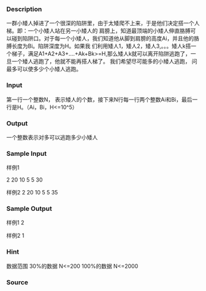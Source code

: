 
### Description
一群小矮人掉进了一个很深的陷阱里，由于太矮爬不上来，于是他们决定搭一个人梯。即：一个小矮人站在另一小矮人的 肩膀上，知道最顶端的小矮人伸直胳膊可以碰到陷阱口。对于每一个小矮人，我们知道他从脚到肩膀的高度Ai，并且他的胳膊长度为Bi。陷阱深度为H。如果我 们利用矮人1，矮人2，矮人3,。。。矮人k搭一个梯子，满足A1+A2+A3+....+Ak+Bk>=H,那么矮人k就可以离开陷阱逃跑了，一 旦一个矮人逃跑了，他就不能再搭人梯了。
我们希望尽可能多的小矮人逃跑， 问最多可以使多少个小矮人逃跑。


### Input
第一行一个整数N， 表示矮人的个数，接下来N行每一行两个整数Ai和Bi，最后一行是H。（Ai，Bi，H<=10^5）
### Output
一个整数表示对多可以逃跑多少小矮人
### Sample Input
样例1

2
20 10
5 5
30

样例2
2
20 10
5 5
35
### Sample Output
样例1
2

样例2
1
### Hint
数据范围
30%的数据 N<=200
100%的数据 N<=2000


### Source
